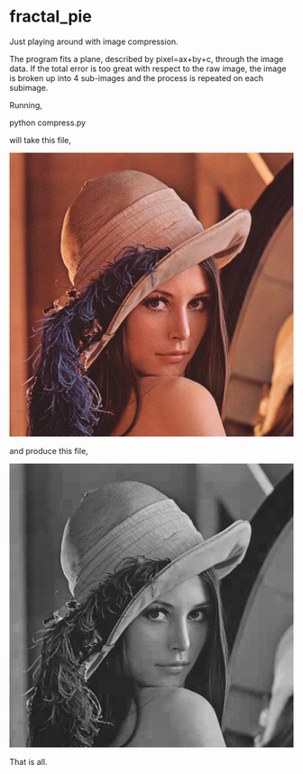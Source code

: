 fractal_pie
===========

Just playing around with image compression.

The program fits a plane, described by pixel=ax+by+c, through the image data. If the total error is too great with respect to the raw image, the image is broken up into 4 sub-images and the process is repeated on each subimage.

Running,

   python compress.py

will take this file,

![Lena](https://raw.githubusercontent.com/daleobrien/fractal_pie/master/lena.png)

and produce this file,

![Grey](https://raw.githubusercontent.com/daleobrien/fractal_pie/master/output_lena.png)

That is all.
